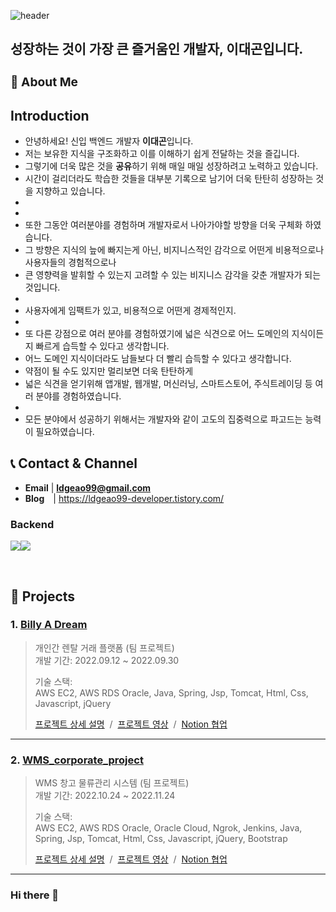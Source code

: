 ![header](https://capsule-render.vercel.app/api?type=waving&color=auto&height=300&section=header&text=DaeGon%20Lee&fontSize=90&animation=fadeIn&fontAlignY=38&desc=Just%20keep%20going%20straight!&descAlignY=51&descAlign=62)

 <h2> 성장하는 것이 가장 큰 즐거움인 개발자, 이대곤입니다.</h2>

### **<h3>:raising_hand:  About Me </h3>** 

## Introduction 
 - 안녕하세요! 신입 백엔드 개발자 **이대곤**입니다. 
 - 저는 보유한 지식을 구조화하고 이를 이해하기 쉽게 전달하는 것을 즐깁니다.
 - 그렇기에 더욱 많은 것을 **공유**하기 위해 매일 매일 성장하려고 노력하고 있습니다.
 - 시간이 걸리더라도 학습한 것들을 대부분 기록으로 남기어 더욱 탄탄히 성장하는 것을 지향하고 있습니다.
 - 
 - 
 - 또한 그동안 여러분야를 경험하며 개발자로서 나아가야할 방향을 더욱 구체화 하였습니다.
 - 그 방향은 지식의 늪에 빠지는게 아닌, 비지니스적인 감각으로 어떤게 비용적으로나 사용자들의 경험적으로나
 - 큰 영향력을 발휘할 수 있는지 고려할 수 있는 비지니스 감각을 갖춘 개발자가 되는 것입니다.
 - 
 - 사용자에게 임팩트가 있고, 비용적으로 어떤게 경제적인지.
 - 
 - 또 다른 강점으로 여러 분야를 경험하였기에 넓은 식견으로 어느 도메인의 지식이든지 빠르게 습득할 수 있다고 생각합니다.
 - 어느 도메인 지식이더라도 남들보다 더 빨리 습득할 수 있다고 생각합니다.
 - 약점이 될 수도 있지만 멀리보면 더욱 탄탄하게 
 - 넓은 식견을 얻기위해 앱개발, 웹개발, 머신러닝, 스마트스토어, 주식트레이딩 등 여러 분야를 경험하였습니다.
 - 
 - 모든 분야에서 성공하기 위해서는 개발자와 같이 고도의 집중력으로 파고드는 능력이 필요하였습니다.

## :telephone_receiver: Contact & Channel
- **Email** | **ldgeao99@gmail.com**
- **Blog** |  https://ldgeao99-developer.tistory.com/


### Backend
<img src="https://img.shields.io/badge/JAVA-007396?style=for-the-badge&logo=java&logoColor=white"><img src="https://img.shields.io/badge/spring-6DB33F?style=for-the-badge&logo=spring&logoColor=white">




<br>

## :pushpin: Projects
### 1. [Billy A Dream](https://github.com/ChanhoPark-s/Billy-A-Dream.git)
>개인간 렌탈 거래 플랫폼  (팀 프로젝트)  
>개발 기간: 2022.09.12 ~ 2022.09.30  
>  
>기술 스택:  
>AWS EC2, AWS RDS Oracle, Java, Spring, Jsp, Tomcat, Html, Css, Javascript, jQuery
>  
>[프로젝트 상세 설명](https://github.com/ChanhoPark-s/Billy-A-Dream.git) &nbsp;/&nbsp;
>[프로젝트 영상](https://youtu.be/JL0fxZF3Tb0) &nbsp;/&nbsp;
>[Notion 협업](https://diagnostic-raven-02c.notion.site/2e50d5da245f49dfa59e756097219ff6?v=36f05fd3737348478d4ffc22c58814e9) 
---

### 2. [WMS_corporate_project](https://github.com/ChanhoPark-s/WMS_Project.git)
>WMS 창고 물류관리 시스템  (팀 프로젝트)  
>개발 기간: 2022.10.24 ~ 2022.11.24
>  
>기술 스택:  
>AWS EC2, AWS RDS Oracle, Oracle Cloud, Ngrok, Jenkins, Java, Spring, Jsp, Tomcat, Html, Css, Javascript, jQuery, Bootstrap
>  
>[프로젝트 상세 설명](https://github.com/ChanhoPark-s/WMS_Project.git) &nbsp;/&nbsp;
>[프로젝트 영상](https://www.youtube.com/watch?v=gVzC5DC1zgE&t=420s) &nbsp;/&nbsp;
>[Notion 협업](https://diagnostic-raven-02c.notion.site/1-e754e62847224d21805c4a1de271887b) 


---
### Hi there 👋

<!--
**ldgeao99/ldgeao99** is a ✨ _special_ ✨ repository because its `README.md` (this file) appears on your GitHub profile.

Here are some ideas to get you started:

- 🔭 I’m currently working on ...
- 🌱 I’m currently learning ...
- 👯 I’m looking to collaborate on ...
- 🤔 I’m looking for help with ...
- 💬 Ask me about ...
- 📫 How to reach me: ...
- 😄 Pronouns: ...
- ⚡ Fun fact: ...
-->
